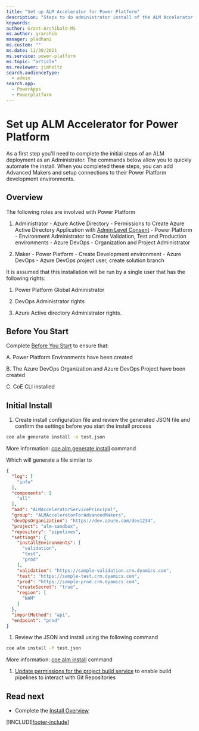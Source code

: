 ```yaml
---
title: "Set up ALM Accelerator for Power Platform"
description: "Steps to do administrator install of the ALM Accelerator using the Center of Excellence (CoE) Command Line Interface (CLI)"
keywords: 
author: Grant-Archibald-MS
ms.author: grarchib
manager: pladhani
ms.custom: ""
ms.date: 11/30/2021
ms.service: power-platform
ms.topic: "article"
ms.reviewer: jimholtz
search.audienceType: 
  - admin
search.app: 
  - PowerApps
  - Powerplatform
---
```


# Set up ALM Accelerator for Power Platform

As a first step you'll need to complete the initial steps of an ALM deployment as an Administrator. The commands below allow you to quickly automate the install. When you completed these steps, you can add Advanced Makers and setup connections to their Power Platform development environments.

## Overview

The following roles are involved with Power Platform

  1. Administrator
    - Azure Active Directory - Permissions to Create Azure Active Directory Application with [Admin Level Consent](/azure/active-directory/manage-apps/grant-admin-consent)
    - Power Platform - Environment Administrator to Create Validation, Test and Production environments
    - Azure DevOps - Organization and Project Administrator

  1. Maker
    - Power Platform - Create Development environment
    - Azure DevOps - Azure DevOps project user, create solution branch

It is assumed that this installation will be run by a single user that has the following rights:

1. Power Platform Global Administrator

1. DevOps Administrator rights

1. Azure Active directory Administrator rights.

## Before You Start

Complete [Before You Start](./before-you-start.md) to ensure that:

A. Power Platform Environments have been created

B. The Azure DevOps Organization and Azure DevOps Project have been created

C. CoE CLI installed

## Initial Install

1. Create install configuration file and review the generated JSON file and confirm the settings before you start the install process

```bash
coe alm generate install -o test.json
```

More information: [coe alm generate install](https://github.com/microsoft/coe-starter-kit/tree/main/coe-cli/docs/help/alm/generate/install.md) command

Which will generate a file similar to

```json
{
  "log": [
    "info"
  ],
  "components": [
    "all"
  ],
  "aad": "ALMAcceleratorServicePrincipal",
  "group": "ALMAcceleratorForAdvancedMakers",
  "devOpsOrganization": "https://dev.azure.com/dev1234",
  "project": "alm-sandbox",
  "repository": "pipelines",
  "settings": {
    "installEnvironments": [
      "validation",
      "test",
      "prod"
    ],
    "validation": "https://sample-validation.crm.dyamics.com",
    "test": "https://sample-test.crm.dyamics.com",
    "prod": "https://sample-prod.crm.dyamics.com",
    "createSecret": "true",
    "region": [
      "NAM"
    ]
  },
  "importMethod": "api",
  "endpoint": "prod"
}
```

1. Review the JSON and install using the following command

```bash
coe alm install -f test.json
```

More information: [coe alm install](https://github.com/microsoft/coe-starter-kit/tree/main/coe-cli/docs/help/alm/install.md) command

1. [Update permissions for the project build service](/power-platform/guidance/coe/setup-almacceleratorpowerplatform#update-permissions-for-the-project-build-service) to enable build pipelines to interact with Git Repositories

## Read next

- Complete the [Install Overview](./overview.md#install-overview)

[!INCLUDE[footer-include](../../../../includes/footer-banner.md)]
